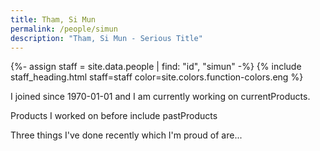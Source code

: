 ```yaml
---
title: Tham, Si Mun
permalink: /people/simun
description: "Tham, Si Mun - Serious Title"
---
```


{%- assign staff = site.data.people | find: "id", "simun" -%}
{% include staff_heading.html staff=staff color=site.colors.function-colors.eng %}

<p>I joined since 1970-01-01 and I am currently working on currentProducts.</p>

<p>Products I worked on before include pastProducts</p>

<p>Three things I've done recently which I'm proud of are...</p>

